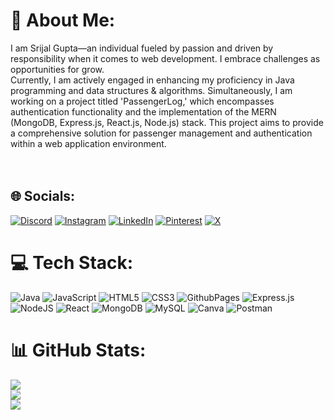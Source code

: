 # 💫 About Me:
I am Srijal Gupta—an individual fueled by passion and driven by responsibility when it comes to web development. I embrace challenges as opportunities for grow.<br>Currently, I am actively engaged in enhancing my proficiency in Java programming and data structures & algorithms. Simultaneously, I am working on a project titled 'PassengerLog,' which encompasses authentication functionality and the implementation of the MERN (MongoDB, Express.js, React.js, Node.js) stack. This project aims to provide a comprehensive solution for passenger management and authentication within a web application environment.<br><br><br>


## 🌐 Socials:
[![Discord](https://img.shields.io/badge/Discord-%237289DA.svg?logo=discord&logoColor=white)](https://discord.gg/srijal0901) [![Instagram](https://img.shields.io/badge/Instagram-%23E4405F.svg?logo=Instagram&logoColor=white)](https://instagram.com/ms.srijal) [![LinkedIn](https://img.shields.io/badge/LinkedIn-%230077B5.svg?logo=linkedin&logoColor=white)](https://linkedin.com/in/https://www.linkedin.com/in/srijal-gupta-93840b292/) [![Pinterest](https://img.shields.io/badge/Pinterest-%23E60023.svg?logo=Pinterest&logoColor=white)](https://pinterest.com/https://in.pinterest.com/srijal0901/) [![X](https://img.shields.io/badge/X-black.svg?logo=X&logoColor=white)](https://x.com/srijal0901) 

# 💻 Tech Stack:
![Java](https://img.shields.io/badge/java-%23ED8B00.svg?style=for-the-badge&logo=openjdk&logoColor=white) ![JavaScript](https://img.shields.io/badge/javascript-%23323330.svg?style=for-the-badge&logo=javascript&logoColor=%23F7DF1E) ![HTML5](https://img.shields.io/badge/html5-%23E34F26.svg?style=for-the-badge&logo=html5&logoColor=white) ![CSS3](https://img.shields.io/badge/css3-%231572B6.svg?style=for-the-badge&logo=css3&logoColor=white) ![GithubPages](https://img.shields.io/badge/github%20pages-121013?style=for-the-badge&logo=github&logoColor=white) ![Express.js](https://img.shields.io/badge/express.js-%23404d59.svg?style=for-the-badge&logo=express&logoColor=%2361DAFB) ![NodeJS](https://img.shields.io/badge/node.js-6DA55F?style=for-the-badge&logo=node.js&logoColor=white) ![React](https://img.shields.io/badge/react-%2320232a.svg?style=for-the-badge&logo=react&logoColor=%2361DAFB) ![MongoDB](https://img.shields.io/badge/MongoDB-%234ea94b.svg?style=for-the-badge&logo=mongodb&logoColor=white) ![MySQL](https://img.shields.io/badge/mysql-%2300000f.svg?style=for-the-badge&logo=mysql&logoColor=white) ![Canva](https://img.shields.io/badge/Canva-%2300C4CC.svg?style=for-the-badge&logo=Canva&logoColor=white) ![Postman](https://img.shields.io/badge/Postman-FF6C37?style=for-the-badge&logo=postman&logoColor=white)
# 📊 GitHub Stats:
![](https://github-readme-stats.vercel.app/api?username=srijal0901&theme=dark&hide_border=false&include_all_commits=false&count_private=false)<br/>
![](https://github-readme-streak-stats.herokuapp.com/?user=srijal0901&theme=dark&hide_border=false)<br/>
![](https://github-readme-stats.vercel.app/api/top-langs/?username=srijal0901&theme=dark&hide_border=false&include_all_commits=false&count_private=false&layout=compact)

    
<!-- Proudly created with GPRM ( https://gprm.itsvg.in ) -->
